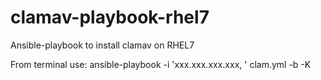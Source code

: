 # clamav-playbook-rhel7
Ansible-playbook to install clamav on RHEL7

From terminal use:
ansible-playbook -i 'xxx.xxx.xxx.xxx, ' clam.yml -b -K
